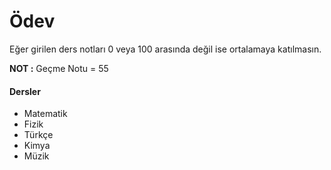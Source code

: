 # Ödev

Eğer girilen ders notları 0 veya 100 arasında değil ise ortalamaya katılmasın.

**NOT :** Geçme Notu = 55

#### Dersler  
* Matematik
* Fizik 
* Türkçe 
* Kimya 
* Müzik